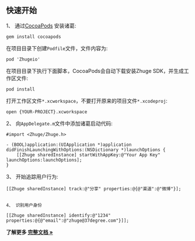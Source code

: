 快速开始
---------------
1、 通过[CocoaPods](http://cocoapods.org/) 安装诸葛: 
```shell
gem install cocoapods
```

在项目目录下创建`Podfile`文件，文件内容为:
```
pod 'Zhugeio'
```

在项目目录下执行下面脚本，CocoaPods会自动下载安装Zhuge SDK，并生成工作区文件:
```shell
pod install
```

打开工作区文件`*.xcworkspace`，不要打开原来的项目文件`*.xcodeproj`:
```shell
open {YOUR-PROJECT}.xcworkspace 
```

2、 向`AppDelegate.m`文件中添加诸葛启动代码:

	#import <Zhuge/Zhuge.h>

	- (BOOL)application:(UIApplication *)application didFinishLaunchingWithOptions:(NSDictionary *)launchOptions {
    	[[Zhuge sharedInstance] startWithAppKey:@"Your App Key" launchOptions:launchOptions];
	}
	

3、 开始追踪用户行为:

	[[Zhuge sharedInstance] track:@"分享" properties:@{@"渠道":@"微博"}];
```

4、 识别用户身份

[[Zhuge sharedInstance] identify:@"1234" properties:@{@"email":@"zhuge@37degree.com"}]];
```

**了解更多 [完整文档 »](http://zhugeio.com/docs/ios.html)**
